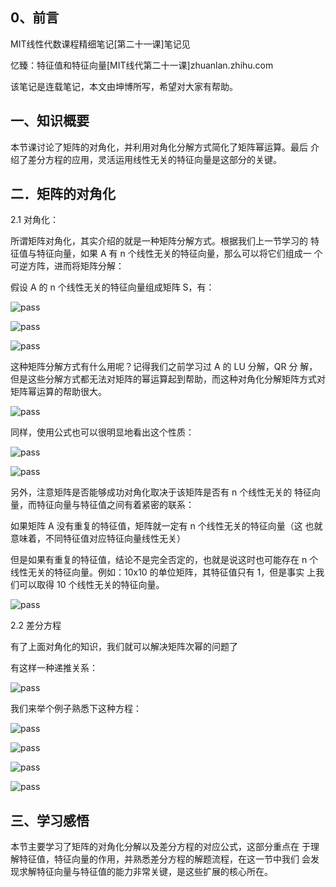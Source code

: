 ## 0、前言

MIT线性代数课程精细笔记[第二十一课]笔记见

忆臻：特征值和特征向量[MIT线代第二十一课]​zhuanlan.zhihu.com

该笔记是连载笔记，本文由坤博所写，希望对大家有帮助。

## 一、知识概要

本节课讨论了矩阵的对角化，并利用对角化分解方式简化了矩阵幂运算。最后 介绍了差分方程的应用，灵活运用线性无关的特征向量是这部分的关键。

## 二．矩阵的对角化

2.1 对角化：

所谓矩阵对角化，其实介绍的就是一种矩阵分解方式。根据我们上一节学习的 特征值与特征向量，如果 A 有 n 个线性无关的特征向量，那么可以将它们组成一 个可逆方阵，进而将矩阵分解：

假设 A 的 n 个线性无关的特征向量组成矩阵 S，有：

![pass](images/lec22_fg01.jpg)

![pass](images/lec22_fg02.jpg)

![pass](images/lec22_fg03.jpg)

这种矩阵分解方式有什么用呢？记得我们之前学习过 A 的 LU 分解，QR 分 解，但是这些分解方式都无法对矩阵的幂运算起到帮助，而这种对角化分解矩阵方式对矩阵幂运算的帮助很大。

![pass](images/lec22_fg04.jpg)

同样，使用公式也可以很明显地看出这个性质：

![pass](images/lec22_fg05.jpg)

![pass](images/lec22_fg06.jpg)

另外，注意矩阵是否能够成功对角化取决于该矩阵是否有 n 个线性无关的 特征向量，而特征向量与特征值之间有着紧密的联系：

如果矩阵 A 没有重复的特征值，矩阵就一定有 n 个线性无关的特征向量（这 也就意味着，不同特征值对应特征向量线性无关）

但是如果有重复的特征值，结论不是完全否定的，也就是说这时也可能存在 n 个线性无关的特征向量。例如：10x10 的单位矩阵，其特征值只有 1，但是事实 上我们可以取得 10 个线性无关的特征向量。

![pass](images/lec22_fg07.jpg)

2.2 差分方程

有了上面对角化的知识，我们就可以解决矩阵次幂的问题了

有这样一种递推关系：

![pass](images/lec22_fg08.jpg)

我们来举个例子熟悉下这种方程：

![pass](images/lec22_fg09.jpg)

![pass](images/lec22_fg10.jpg)

![pass](images/lec22_fg11.jpg)

![pass](images/lec22_fg12.jpg)

## 三、学习感悟

本节主要学习了矩阵的对角化分解以及差分方程的对应公式，这部分重点在 于理解特征值，特征向量的作用，并熟悉差分方程的解题流程，在这一节中我们 会发现求解特征向量与特征值的能力非常关键，是这些扩展的核心所在。

